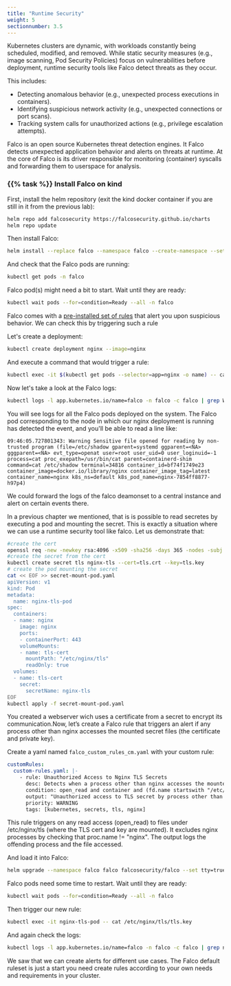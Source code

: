 ```yaml
---
title: "Runtime Security"
weight: 5
sectionnumber: 3.5
---
```


Kubernetes clusters are dynamic, with workloads constantly being scheduled, modified, and removed. While static security measures (e.g., image scanning, Pod Security Policies) focus on vulnerabilities before deployment, runtime security tools like Falco detect threats as they occur.

This includes:

* Detecting anomalous behavior (e.g., unexpected process executions in containers).
* Identifying suspicious network activity (e.g., unexpected connections or port scans).
* Tracking system calls for unauthorized actions (e.g., privilege escalation attempts).

Falco is an open source Kubernetes threat detection engines. It Falco detects unexpected application behavior and alerts on threats at runtime.  At the core of Falco is its driver responsible for monitoring (container) syscalls and forwarding them to userspace for analysis.

### {{% task %}} Install Falco on kind

First, install the helm repository (exit the kind docker container if you are still in it from the previous lab):

```bash
helm repo add falcosecurity https://falcosecurity.github.io/charts
helm repo update
```

Then install Falco:

```bash
helm install --replace falco --namespace falco --create-namespace --set tty=true falcosecurity/falco
```

And check that the Falco pods are running:

```bash
kubectl get pods -n falco
```

Falco pod(s) might need a bit to start. Wait until they are ready:

```bash
kubectl wait pods --for=condition=Ready --all -n falco
```

Falco comes with a [pre-installed set of rules](https://github.com/falcosecurity/rules/blob/main/rules/falco_rules.yaml) that alert you upon suspicious behavior. We can check this by triggering such a rule

Let's create a deployment:

```bash
kubectl create deployment nginx --image=nginx
```

And execute a command that would trigger a rule:

```bash
kubectl exec -it $(kubectl get pods --selector=app=nginx -o name) -- cat /etc/shadow
```

Now let's take a look at the Falco logs:

```bash
kubectl logs -l app.kubernetes.io/name=falco -n falco -c falco | grep Warning
```

You will see logs for all the Falco pods deployed on the system. The Falco pod corresponding to the node in which our nginx deployment is running has detected the event, and you'll be able to read a line like:

```
09:46:05.727801343: Warning Sensitive file opened for reading by non-trusted program (file=/etc/shadow gparent=systemd ggparent=<NA> gggparent=<NA> evt_type=openat user=root user_uid=0 user_loginuid=-1 process=cat proc_exepath=/usr/bin/cat parent=containerd-shim command=cat /etc/shadow terminal=34816 container_id=bf74f1749e23 container_image=docker.io/library/nginx container_image_tag=latest container_name=nginx k8s_ns=default k8s_pod_name=nginx-7854ff8877-h97p4)
```

We could forward the logs of the falco deamonset to a central instance and alert on certain events there.

In a previous chapter we mentioned, that is is possible to read secretes by executing a pod and mounting the secret. This is exactly a situation where we can use a runtime security tool like falco. Let us demonstrate that:

```bash
#create the cert
openssl req -new -newkey rsa:4096 -x509 -sha256 -days 365 -nodes -subj "/C=CH/O=songlaa/OU=Domain Control Validated/CN=*.songlaa.com" -out tls.crt -keyout tls.key
#create the secret from the cert
kubectl create secret tls nginx-tls --cert=tls.crt --key=tls.key
# create the pod mounting the secret
cat << EOF >> secret-mount-pod.yaml
apiVersion: v1
kind: Pod
metadata:
  name: nginx-tls-pod
spec:
  containers:
  - name: nginx
    image: nginx
    ports:
    - containerPort: 443
    volumeMounts:
    - name: tls-cert
      mountPath: "/etc/nginx/tls"
      readOnly: true
  volumes:
  - name: tls-cert
    secret:
      secretName: nginx-tls
EOF
kubectl apply -f secret-mount-pod.yaml
```

You created a webserver wich uses a certificate from a secret to encrypt its communication.Now, let’s create a Falco rule that triggers an alert if any process other than nginx accesses the mounted secret files (the certificate and private key).

Create a yaml named `falco_custom_rules_cm.yaml` with your custom rule:

```yaml
customRules:
  custom-rules.yaml: |-
    - rule: Unauthorized Access to Nginx TLS Secrets
      desc: Detects when a process other than nginx accesses the mounted TLS secrets
      condition: open_read and container and (fd.name startswith "/etc/nginx/tls") and (proc.name != "nginx")
      output: "Unauthorized access to TLS secret by process other than nginx (user=%user.name command=%proc.cmdline file=%fd.name container=%container.name)"
      priority: WARNING
      tags: [kubernetes, secrets, tls, nginx]
```

This rule triggers on any read access (open_read) to files under /etc/nginx/tls (where the TLS cert and key are mounted).
It excludes nginx processes by checking that proc.name != "nginx".
The output logs the offending process and the file accessed.

And load it into Falco:

```bash
helm upgrade --namespace falco falco falcosecurity/falco --set tty=true -f falco_custom_rules_cm.yaml
```

Falco pods need some time to restart. Wait until they are ready:

```bash
kubectl wait pods --for=condition=Ready --all -n falco
```

Then trigger our new rule:

```bash
kubectl exec -it nginx-tls-pod -- cat /etc/nginx/tls/tls.key
```

And again check the logs:

```bash
kubectl logs -l app.kubernetes.io/name=falco -n falco -c falco | grep nginx
```

We saw that we can create alerts for different use cases. The Falco default ruleset is just a start you need create rules according to your own needs and requirements in your cluster.
